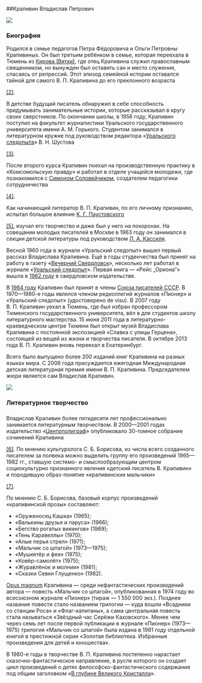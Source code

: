 ##Крапивин Владислав Петрович

![](http://www.carabela.ru/wp-content/uploads/2014/04/VPK_premiya11.jpg)

### Биография

Родился в семье педагогов Петра Фёдоровича и Ольги Петровны Крапивиных. Он был третьим ребёнком в семье, которая переехала в Тюмень из [Кирова (Вятки)](https://ru.wikipedia.org/wiki/%D0%9A%D0%B8%D1%80%D0%BE%D0%B2_(%D0%9A%D0%B8%D1%80%D0%BE%D0%B2%D1%81%D0%BA%D0%B0%D1%8F_%D0%BE%D0%B1%D0%BB%D0%B0%D1%81%D1%82%D1%8C)), где отец Крапивина служил православным священником, но вынужден был оставить сан и место служения, спасаясь от репрессий. Этот эпизод семейной истории оставался тайной для самого В. П. Крапивина до его преклонного возраста

[[2]](https://ru.wikipedia.org/wiki/%D0%9A%D1%80%D0%B0%D0%BF%D0%B8%D0%B2%D0%B8%D0%BD,_%D0%92%D0%BB%D0%B0%D0%B4%D0%B8%D1%81%D0%BB%D0%B0%D0%B2_%D0%9F%D0%B5%D1%82%D1%80%D0%BE%D0%B2%D0%B8%D1%87#cite_note-2).

В детстве будущий писатель обнаружил в себе способность придумывать занимательные истории, которые рассказывал в кругу своих сверстников. По окончании школы, в 1956 году, Крапивин поступил на факультет журналистики Уральского государственного университета имени А. М. Горького. Студентом занимался в литературном кружке под руководством редактора «[Уральского следопыта](https://ru.wikipedia.org/wiki/%D0%A3%D1%80%D0%B0%D0%BB%D1%8C%D1%81%D0%BA%D0%B8%D0%B9_%D1%81%D0%BB%D0%B5%D0%B4%D0%BE%D0%BF%D1%8B%D1%82)» В. Н. Шустова

[[3]](https://ru.wikipedia.org/wiki/%D0%9A%D1%80%D0%B0%D0%BF%D0%B8%D0%B2%D0%B8%D0%BD,_%D0%92%D0%BB%D0%B0%D0%B4%D0%B8%D1%81%D0%BB%D0%B0%D0%B2_%D0%9F%D0%B5%D1%82%D1%80%D0%BE%D0%B2%D0%B8%D1%87#cite_note-3).

После второго курса Крапивин поехал на производственную практику в «Комсомольскую правду» и работал в отделе учащейся молодежи, где познакомился с [Симоном Соловейчиком](https://ru.wikipedia.org/wiki/%D0%A1%D0%BE%D0%BB%D0%BE%D0%B2%D0%B5%D0%B9%D1%87%D0%B8%D0%BA,_%D0%A1%D0%B8%D0%BC%D0%BE%D0%BD_%D0%9B%D1%8C%D0%B2%D0%BE%D0%B2%D0%B8%D1%87), создателем педагогики сотрудничества

[[4]](https://ru.wikipedia.org/wiki/%D0%9A%D1%80%D0%B0%D0%BF%D0%B8%D0%B2%D0%B8%D0%BD,_%D0%92%D0%BB%D0%B0%D0%B4%D0%B8%D1%81%D0%BB%D0%B0%D0%B2_%D0%9F%D0%B5%D1%82%D1%80%D0%BE%D0%B2%D0%B8%D1%87#cite_note-4).

Как начинающий литератор В. П. Крапивин, по его личному признанию, испытал большое влияние [К. Г. Паустовского](https://ru.wikipedia.org/wiki/%D0%9F%D0%B0%D1%83%D1%81%D1%82%D0%BE%D0%B2%D1%81%D0%BA%D0%B8%D0%B9,_%D0%9A%D0%BE%D0%BD%D1%81%D1%82%D0%B0%D0%BD%D1%82%D0%B8%D0%BD_%D0%93%D0%B5%D0%BE%D1%80%D0%B3%D0%B8%D0%B5%D0%B2%D0%B8%D1%87)

[[5]](https://ru.wikipedia.org/wiki/%D0%9A%D1%80%D0%B0%D0%BF%D0%B8%D0%B2%D0%B8%D0%BD,_%D0%92%D0%BB%D0%B0%D0%B4%D0%B8%D1%81%D0%BB%D0%B0%D0%B2_%D0%9F%D0%B5%D1%82%D1%80%D0%BE%D0%B2%D0%B8%D1%87#cite_note-5), изучал его творчество и даже был у него на похоронах. На совещании молодых писателей в Москве в 1963 году он занимался в секции детской литературы под руководством [Л. А. Кассиля](https://ru.wikipedia.org/wiki/%D0%9A%D0%B0%D1%81%D1%81%D0%B8%D0%BB%D1%8C,_%D0%9B%D0%B5%D0%B2_%D0%90%D0%B1%D1%80%D0%B0%D0%BC%D0%BE%D0%B2%D0%B8%D1%87).

Весной 1960 года в журнале «Уральский следопыт» вышел первый рассказ Владислава Крапивина. Ещё в годы студенчества был принят на работу в газету «[Вечерний Свердловск](https://ru.wikipedia.org/wiki/%D0%92%D0%B5%D1%87%D0%B5%D1%80%D0%BD%D0%B8%D0%B9_%D0%95%D0%BA%D0%B0%D1%82%D0%B5%D1%80%D0%B8%D0%BD%D0%B1%D1%83%D1%80%D0%B3)», несколько лет работал в журнале «[Уральский следопыт](https://ru.wikipedia.org/wiki/%D0%A3%D1%80%D0%B0%D0%BB%D1%8C%D1%81%D0%BA%D0%B8%D0%B9_%D1%81%D0%BB%D0%B5%D0%B4%D0%BE%D0%BF%D1%8B%D1%82)». Первая книга — «Рейс „Ориона“» вышла в [1962 году](https://ru.wikipedia.org/wiki/1962_%D0%B3%D0%BE%D0%B4) в свердловском издательстве.

В [1964 году](https://ru.wikipedia.org/wiki/1964_%D0%B3%D0%BE%D0%B4) Крапивин был принят в члены [Союза писателей СССР](https://ru.wikipedia.org/wiki/%D0%A1%D0%BE%D1%8E%D0%B7_%D0%BF%D0%B8%D1%81%D0%B0%D1%82%D0%B5%D0%BB%D0%B5%D0%B9_%D0%A1%D0%A1%D0%A1%D0%A0). В 1970—1980-е годы являлся членом редколлегий журналов «Пионер» и «Уральский следопыт» (удостоверено de visu). В 2007 году В. П. Крапивин уехал в Тюмень, где был избран профессором Тюменского государственного университета, вёл в для студентов школу литературного мастерства. 15 июня 2011 года в литературно-краеведческом центре Тюмени был открыт музей Владислава Крапивина с постоянной экспозицией «Славка с улицы Герцена», состоящей из вещей из жизни и творчества писателя. В октябре 2013 года В. П. Крапивин вновь переехал в Екатеринбург.

Всего было выпущено более 200 изданий книг Крапивина на разных языках мира. С 2006 года присуждается ежегодная Международная детская литературная премия имени В. П. Крапивина. Председателем жюри является сам Владислав Крапивин.

![](http://c.lifenewscontent.ru/static/posts/2014/03/129973/baa6124c2e31d0f466230499160de44d__600x430.jpg)

### Литературное творчество

###

Владислав Крапивин более пятидесяти лет профессионально занимается литературным творчеством. В 2000—2001 годах издательство «[Центрполиграф](https://ru.wikipedia.org/wiki/%D0%A6%D0%B5%D0%BD%D1%82%D1%80%D0%BF%D0%BE%D0%BB%D0%B8%D0%B3%D1%80%D0%B0%D1%84)» опубликовало 30-томное собрание сочинений Крапивина

[[6]](https://ru.wikipedia.org/wiki/%D0%9A%D1%80%D0%B0%D0%BF%D0%B8%D0%B2%D0%B8%D0%BD,_%D0%92%D0%BB%D0%B0%D0%B4%D0%B8%D1%81%D0%BB%D0%B0%D0%B2_%D0%9F%D0%B5%D1%82%D1%80%D0%BE%D0%B2%D0%B8%D1%87#cite_note-8star-6). По мнению культуролога С. Б. Борисова, из числа всего созданного писателем за полвека можно выделить группу его произведений 1965—1982 гг., ставшую системо- и смыслообразующим центром социокультурно признанного явления «детский писатель В. Крапивин» и породившую образ-понятие «крапивинские мальчики»

[[7]](https://ru.wikipedia.org/wiki/%D0%9A%D1%80%D0%B0%D0%BF%D0%B8%D0%B2%D0%B8%D0%BD,_%D0%92%D0%BB%D0%B0%D0%B4%D0%B8%D1%81%D0%BB%D0%B0%D0%B2_%D0%9F%D0%B5%D1%82%D1%80%D0%BE%D0%B2%D0%B8%D1%87#cite_note-7).

По мнению С. Б. Борисова, базовый корпус произведений «крапивинской прозы» составляют:

- «Оруженосец Кашка» (1965);
- «Валькины друзья и паруса» (1966);
- «Бегство рогатых викингов» (1969);
- «Тень Каравеллы» (1970);
- «Алые перья стрел» (1971);
- «Мальчик со шпагой» (1973—1975);
- «Мушкетёр и фея» (1975);
- «Ковёр-самолёт» (1975);
- «Журавлёнок и молнии» (1981);
- «Сказки Севки Глущенко» (1982).

[Opus magnum](https://ru.wikipedia.org/wiki/Opus_magnum) Крапивина — среди нефантастических произведений автора — повесть «Мальчик со шпагой», опубликованная в 1974 году во всесоюзном журнале «Пионер» (тираж — 1 550 000 экз.). Позднее название повести стало названием трилогии — куда вошли «Всадники со станции Роса» и «Флаг-капитаны», а сама центральная повесть стала называться «Звёздный час Серёжи Каховского». Менее чем через семь лет после первой публикации в журнале «Пионер» (1973—1975) трилогия «Мальчик со шпагой» была издана в 1981 году отдельной книгой в престижной серии «Золотая библиотека. Избранные произведения для детей и юношества».

В 1980-е годы в творчестве В. П. Крапивина постепенно нарастает сказочно-фантастическое направление, в русле которого он создает цикл произведений о детях философско-фантастического содержания под общим заголовком «[В глубине Великого Кристалла](https://ru.wikipedia.org/wiki/%D0%92_%D0%B3%D0%BB%D1%83%D0%B1%D0%B8%D0%BD%D0%B5_%D0%92%D0%B5%D0%BB%D0%B8%D0%BA%D0%BE%D0%B3%D0%BE_%D0%9A%D1%80%D0%B8%D1%81%D1%82%D0%B0%D0%BB%D0%BB%D0%B0)».
